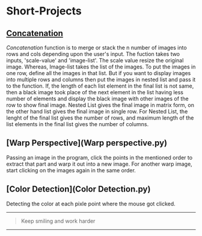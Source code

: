 # Short-Projects

## [Concatenation](Concatenation.py)
_Concatenation_ function is to merge or stack the n number of images into rows and cols depending upon the user's input. The fuction takes two inputs, 'scale-value' and 'image-list'. The scale value resize the original image. Whereas, Image-list takes the list of the images. To put the images in one row, define all the images in that list. But if you want to display images into multiple rows and columns then put the images in nested list and pass it to the function. If, the length of each list element in the final list is not same, then a black image took place of the next element in the list having less number of elements and display the black image with other images of the row to show final image. 
Nested List gives the final image in matrix form, on the other hand list gives the final image in single row.
For Nested List, the lenght of the final list gives the number of rows, and maximum length of the list elements in the final list gives the number of columns.




## [Warp Perspective](Warp perspective.py)
Passing an image in the program, click the points in the mentioned order to extract that part and warp it out into a new image. For another warp image, start clicking on the images again in the same order.


## [Color Detection](Color Detection.py)
Detecting the color at each pixle point where the mouse got clicked. 


---
>Keep smiling and work harder
---
